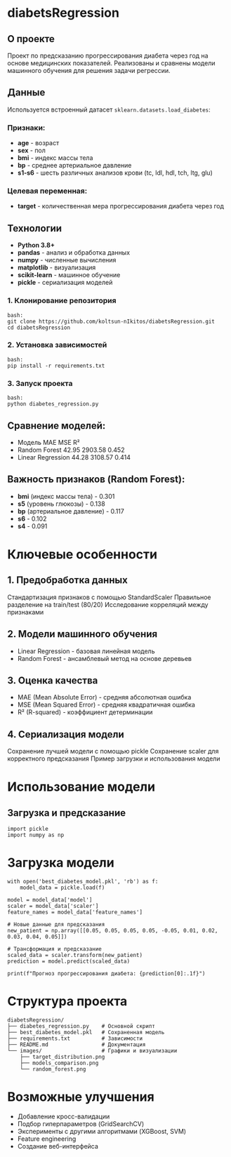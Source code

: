 # diabetsRegression

## О проекте

Проект по предсказанию прогрессирования диабета через год на основе медицинских показателей. Реализованы и сравнены модели машинного обучения для решения задачи регрессии.

## Данные
Используется встроенный датасет `sklearn.datasets.load_diabetes`:

### Признаки:
- **age** - возраст
- **sex** - пол
- **bmi** - индекс массы тела
- **bp** - среднее артериальное давление
- **s1-s6** - шесть различных анализов крови (tc, ldl, hdl, tch, ltg, glu)

### Целевая переменная:
- **target** - количественная мера прогрессирования диабета через год

## Технологии
- **Python 3.8+**
- **pandas** - анализ и обработка данных
- **numpy** - численные вычисления
- **matplotlib** - визуализация
- **scikit-learn** - машинное обучение
- **pickle** - сериализация моделей

### 1. Клонирование репозитория
```
bash:
git clone https://github.com/koltsun-nIkitos/diabetsRegression.git
cd diabetsRegression
```

### 2. Установка зависимостей 
```
bash:
pip install -r requirements.txt
```

### 3. Запуск проекта
```
bash:
python diabetes_regression.py
```


## Сравнение моделей:
- Модель              MAE	        MSE	        R²
- Random Forest	      42.95	        2903.58	    0.452
- Linear Regression	  44.28	        3108.57	    0.414

## Важность признаков (Random Forest):
- **bmi** (индекс массы тела) - 0.301
- **s5** (уровень глюкозы) - 0.138
- **bp** (артериальное давление) - 0.117
- **s6** - 0.102
- **s4** - 0.091

# Ключевые особенности
## 1. Предобработка данных
Стандартизация признаков с помощью StandardScaler
Правильное разделение на train/test (80/20)
Исследование корреляций между признаками

## 2. Модели машинного обучения
- Linear Regression - базовая линейная модель
-  Random Forest - ансамблевый метод на основе деревьев

## 3. Оценка качества
-  MAE (Mean Absolute Error) - средняя абсолютная ошибка
-  MSE (Mean Squared Error) - средняя квадратичная ошибка
-  R² (R-squared) - коэффициент детерминации

## 4. Сериализация модели
Сохранение лучшей модели с помощью pickle
Сохранение scaler для корректного предсказания
Пример загрузки и использования модели

# Использование модели
## Загрузка и предсказание
```
import pickle
import numpy as np
```

# Загрузка модели
```
with open('best_diabetes_model.pkl', 'rb') as f:
    model_data = pickle.load(f)

model = model_data['model']
scaler = model_data['scaler']
feature_names = model_data['feature_names']

# Новые данные для предсказания
new_patient = np.array([[0.05, 0.05, 0.05, 0.05, -0.05, 0.01, 0.02, 0.03, 0.04, 0.05]])

# Трансформация и предсказание
scaled_data = scaler.transform(new_patient)
prediction = model.predict(scaled_data)

print(f"Прогноз прогрессирования диабета: {prediction[0]:.1f}")
```

# Структура проекта
```
diabetsRegression/
├── diabetes_regression.py    # Основной скрипт
├── best_diabetes_model.pkl   # Сохраненная модель
├── requirements.txt          # Зависимости
├── README.md                 # Документация
└── images/                   # Графики и визуализации
    ├── target_distribution.png
    ├── models_comparison.png
    └── random_forest.png
```

# Возможные улучшения
- Добавление кросс-валидации
- Подбор гиперпараметров (GridSearchCV)
- Эксперименты с другими алгоритмами (XGBoost, SVM)
- Feature engineering
- Создание веб-интерфейса
